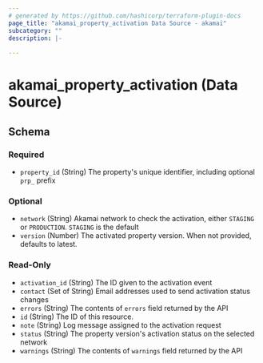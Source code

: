 ```yaml
---
# generated by https://github.com/hashicorp/terraform-plugin-docs
page_title: "akamai_property_activation Data Source - akamai"
subcategory: ""
description: |-
  
---
```


# akamai_property_activation (Data Source)





<!-- schema generated by tfplugindocs -->
## Schema

### Required

- `property_id` (String) The property's unique identifier, including optional `prp_` prefix

### Optional

- `network` (String) Akamai network to check the activation, either `STAGING` or `PRODUCTION`. `STAGING` is the default
- `version` (Number) The activated property version. When not provided, defaults to latest.

### Read-Only

- `activation_id` (String) The ID given to the activation event
- `contact` (Set of String) Email addresses used to send activation status changes
- `errors` (String) The contents of `errors` field returned by the API
- `id` (String) The ID of this resource.
- `note` (String) Log message assigned to the activation request
- `status` (String) The property version's activation status on the selected network
- `warnings` (String) The contents of `warnings` field returned by the API
